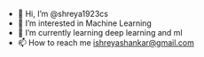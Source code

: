 - 👋 Hi, I’m @shreya1923cs
- 👀 I’m interested in Machine Learning
- 🌱 I’m currently learning deep learning and ml
- 📫 How to reach me ishreyashankar@gmail.com

<!---
shreya1923cs/shreya1923cs is a ✨ special ✨ repository because its `README.md` (this file) appears on your GitHub profile.
You can click the Preview link to take a look at your changes.
--->

